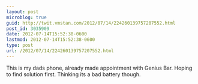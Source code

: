 ```yaml
---
layout: post
microblog: true
guid: http://twit.vmstan.com/2012/07/14/224260139757207552.html
post_id: 3035909
date: 2012-07-14T15:52:38-0600
lastmod: 2012-07-14T15:52:38-0600
type: post
url: /2012/07/14/224260139757207552.html
---
```

This is my dads phone, already made appointment with Genius Bar. Hoping to find solution first. Thinking its a bad battery though.
